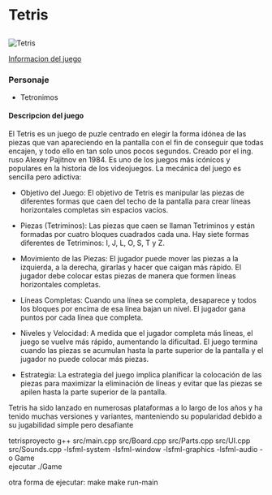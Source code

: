 # Tetris
##
![Tetris](https://miro.medium.com/v2/resize:fit:1400/1*26lHxJ2Icsx4BWct9-h6Tw.jpeg)

[Informacion del juego](https://tetrismania.net/)

### Personaje
* Tetronimos


#### **Descripcion del juego**
El Tetris es un juego de puzle centrado en elegir la forma idónea de las piezas que van apareciendo en la pantalla con el fin de conseguir que todas encajen, y todo ello en tan solo unos pocos segundos.
Creado por el ing. ruso Alexey Pajitnov en 1984. Es uno de los juegos más icónicos y populares en la historia de los videojuegos. La mecánica del juego es sencilla pero adictiva:

* Objetivo del Juego: El objetivo de Tetris es manipular las piezas de diferentes formas que caen del techo de la pantalla para crear líneas horizontales completas sin espacios vacíos.

* Piezas (Tetriminos): Las piezas que caen se llaman Tetriminos y están formadas por cuatro bloques cuadrados cada una. Hay siete formas diferentes de Tetriminos: I, J, L, O, S, T y Z.

* Movimiento de las Piezas: El jugador puede mover las piezas a la izquierda, a la derecha, girarlas y hacer que caigan más rápido. El jugador debe colocar estas piezas de manera que formen líneas horizontales completas.

* Líneas Completas: Cuando una línea se completa, desaparece y todos los bloques por encima de esa línea bajan un nivel. El jugador gana puntos por cada línea que completa.

* Niveles y Velocidad: A medida que el jugador completa más líneas, el juego se vuelve más rápido, aumentando la dificultad. El juego termina cuando las piezas se acumulan hasta la parte superior de la pantalla y el jugador no puede colocar más piezas.

* Estrategia: La estrategia del juego implica planificar la colocación de las piezas para maximizar la eliminación de líneas y evitar que las piezas se apilen hasta la parte superior de la pantalla.

Tetris ha sido lanzado en numerosas plataformas a lo largo de los años y ha tenido muchas versiones y variantes, manteniendo su popularidad debido a su jugabilidad simple pero desafiante

tetrisproyecto
g++ src/main.cpp src/Board.cpp src/Parts.cpp src/UI.cpp src/Sounds.cpp -lsfml-system -lsfml-window -lsfml-graphics -lsfml-audio -o Game   
ejecutar
./Game

otra forma de ejecutar:
make
make run-main